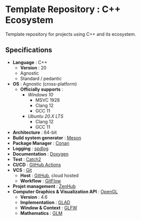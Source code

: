 # Template Repository : C++ Ecosystem

Template repository for projects using C++ and its ecosystem.

## Specifications

- **Language** : C++
    - **Version** : 20
    - Agnostic
    - Standard / pedantic
- **OS** : Agnostic (cross-platform)
    - **Officially supports** :
        - *Windows 10*
            - MSVC 1928
            - Clang 12
            - GCC 11
        - *Ubuntu 20.X LTS*
            - Clang 12
            - GCC 11
- **Architecture** : 64-bit
- **Build system generator** : [Meson](https://mesonbuild.com)
- **Package Manager** : [Conan](https://conan.io/)
- **Logging** : [spdlog](https://github.com/gabime/spdlog)
- **Documentation** : [Doxygen](https://www.doxygen.nl)
- **Test** : [Catch2](https://github.com/catchorg/Catch2)
- **CI/CD** : [GitHub Actions](https://github.com/features/actions)
- **VCS** : [Git](https://git-scm.com/)
    - **Host** : [GitHub](https://github.com/), cloud hosted
    - **Workflow** : [GitFlow](https://github.com/nvie/gitflow)
- **Projet management** : [ZenHub](https://www.zenhub.com)
- **Computer Graphics & Visualization API** : [OpenGL](https://www.khronos.org/opengl/)
    - **Version** : 4.6
    - **Implementation** : [GLAD](https://github.com/Dav1dde/glad)
    - **Window & Context** : [GLFW](https://www.glfw.org/)
    - **Mathematics** : [GLM](https://github.com/g-truc/glm)